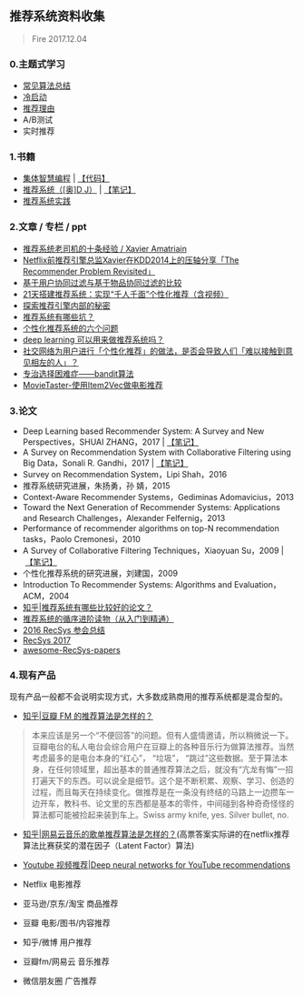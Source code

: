 ## 推荐系统资料收集
> Fire 2017.12.04 

### 0.主题式学习

* [常见算法总结](./note/rec_algorithm.md)
* [冷启动](./note/rec_coldstart.md)
* [推荐理由](./note/rec_reason.md)
* A/B测试
* 实时推荐

### 1.书籍
* [集体智慧编程](https://book.douban.com/subject/3288908/) | [【代码】](https://github.com/fire717/Machine-Learning/tree/master/JTZHBC)
* [推荐系统（[奥]D J）](https://book.douban.com/subject/24746415/) | [【笔记】](./note/《推荐系统[奥]DJ.AF》笔记.md)
* [推荐系统实践](https://book.douban.com/subject/10769749/)

### 2.文章 / 专栏 / ppt
* [推荐系统老司机的十条经验 / Xavier Amatriain](https://zhuanlan.zhihu.com/p/23847246)
* [Netflix前推荐引擎总监Xavier在KDD2014上的压轴分享「The Recommender Problem Revisited」](https://wenku.baidu.com/view/ea8baee6e87101f69f3195aa.html)
* [基于用户协同过滤与基于物品协同过滤的比较](http://blog.csdn.net/shenxiaoming77/article/details/51566481)
* [21天搭建推荐系统：实现“千人千面”个性化推荐（含视频）](https://yq.aliyun.com/articles/39629)
* [探索推荐引擎内部的秘密](https://www.ibm.com/developerworks/cn/web/1103_zhaoct_recommstudy1/index.html)
* [推荐系统有哪些坑？](https://www.zhihu.com/question/28247353)
* [个性化推荐系统的六个问题](http://www.52ml.net/569.html)
* [deep learning 可以用来做推荐系统吗？](https://www.zhihu.com/question/20830906)
* [社交网络为用户进行「个性化推荐」的做法，是否会导致人们「难以接触到意见相左的人」？](https://www.zhihu.com/question/46480353)
* [专治选择困难症——bandit算法](https://zhuanlan.zhihu.com/p/21388070)
* [MovieTaster-使用Item2Vec做电影推荐](http://lujiaying.github.io/2017/08/15/MovieTaster-%E4%BD%BF%E7%94%A8Item2Vec%E5%81%9A%E7%94%B5%E5%BD%B1%E6%8E%A8%E8%8D%90/)

### 3.论文
* Deep Learning based Recommender System: A Survey and New Perspectives，SHUAI ZHANG，2017 | [【笔记】](./note/DL_RS.md)
* A Survey on Recommendation System with Collaborative Filtering using Big Data，Sonali R. Gandhi，2017 | [【笔记】](./note/RS_CF_survey2017.md)
* Survey on Recommendation System，Lipi Shah，2016
* 推荐系统研究进展，朱扬勇，孙 婧，2015
* Context-Aware Recommender Systems，Gediminas Adomavicius，2013
* Toward the Next Generation of Recommender Systems: Applications and Research Challenges，Alexander Felfernig，2013
* Performance of recommender algorithms on
top-N recommendation tasks，Paolo Cremonesi，2010
* A Survey of Collaborative Filtering Techniques，Xiaoyuan Su，2009 | [【笔记】](./note/协同过滤学习记录.md)
* 个性化推荐系统的研究进展，刘建国，2009
* Introduction To Recommender Systems: Algorithms and Evaluation，ACM，2004
* [知乎|推荐系统有哪些比较好的论文？](https://www.zhihu.com/question/25566638)
* [推荐系统的循序进阶读物（从入门到精通）](http://blog.sciencenet.cn/home.php?mod=space&uid=210641&do=blog&id=508634)
* [2016 RecSys 参会总结](https://www.douban.com/note/583716751/)
* [RecSys 2017](http://www.recsyschallenge.com/2017/#dates)
* [awesome-RecSys-papers](https://github.com/YuyangZhangFTD/awesome-RecSys-papers)

### 4.现有产品
现有产品一般都不会说明实现方式，大多数成熟商用的推荐系统都是混合型的。

* [知乎|豆瓣 FM 的推荐算法是怎样的？](https://www.zhihu.com/question/19560538/answer/12228221
)

> 本来应该是另一个“不便回答”的问题。但有人盛情邀请，所以稍微说一下。豆瓣电台的私人电台会综合用户在豆瓣上的各种音乐行为做算法推荐。当然考虑最多的是电台本身的“红心”， “垃圾”， “跳过”这些数据。至于算法本身，在任何领域里，超出基本的普通推荐算法之后，就没有“亢龙有悔”一招打遍天下的东西。可以说全是细节。这个是不断积累、观察、学习、创造的过程，而且每天在持续变化。做推荐是在一条没有终结的马路上一边攒车一边开车，教科书、论文里的东西都是基本的零件，中间碰到各种奇奇怪怪的算法都可能被捡起来装到车上。Swiss army knife, yes.  Silver bullet, no.

* [知乎|网易云音乐的歌单推荐算法是怎样的？](https://www.zhihu.com/question/26743347)(高票答案实际讲的在netflix推荐算法比赛获奖的潜在因子（Latent
Factor）算法)

* [Youtube 视频推荐|Deep neural networks for YouTube recommendations](http://blog.csdn.net/xiongjiezk/article/details/73445835)
* Netflix 电影推荐
* 亚马逊/京东/淘宝 商品推荐
* 豆瓣 电影/图书/内容推荐
* 知乎/微博 用户推荐
* 豆瓣fm/网易云 音乐推荐
* 微信朋友圈 广告推荐


